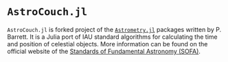 # `AstroCouch.jl`

`AstroCouch.jl` is forked project of the [`Astrometry.jl`](https://github.com/barrettp/Astrometry.jl) packages written by P. Barrett.
It is a Julia port of IAU standard algorithms for calculating the time and position of celestial objects.
More information can be found on the official website of the [Standards of Fundamental Astronomy (SOFA)](https://www.iausofa.org).
